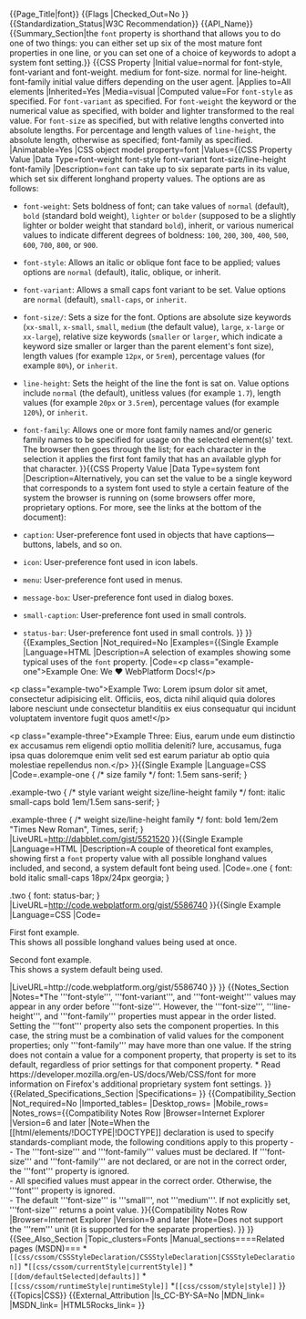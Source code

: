 {{Page_Title|font}}
{{Flags
|Checked_Out=No
}}
{{Standardization_Status|W3C Recommendation}}
{{API_Name}}
{{Summary_Section|the <code>font</code> property is shorthand that allows you to do one of two things: you can either set up six of the most mature font properties in one line, or you can set one of a choice of keywords to adopt a system font setting.}}
{{CSS Property
|Initial value=normal for font-style, font-variant and font-weight. medium for font-size. normal for line-height. font-family initial value differs depending on the user agent.
|Applies to=All elements
|Inherited=Yes
|Media=visual
|Computed value=For <code>font-style</code> as specified. For <code>font-variant</code> as specified. For <code>font-weight</code> the keyword or the numerical value as specified, with bolder and lighter transformed to the real value. For <code>font-size</code> as specified, but with relative lengths converted into absolute lengths. For percentage and length values of <code>line-height</code>, the absolute length, otherwise as specified; </code>font-family</code> as specified.
|Animatable=Yes
|CSS object model property=font
|Values={{CSS Property Value
|Data Type=font-weight font-style font-variant font-size/line-height font-family
|Description=<code>font</code> can take up to six separate parts in its value, which set six different longhand property values. The options are as follows:

* <code>font-weight</code>: Sets boldness of font; can take values of <code>normal</code> (default), <code>bold</code> (standard bold weight), <code>lighter</code> or <code>bolder</code> (supposed to be a slightly lighter or bolder weight that standard <code>bold</code>), inherit, or various numerical values to indicate different degrees of boldness: <code>100</code>, <code>200</code>, <code>300</code>, <code>400</code>, <code>500</code>, <code>600</code>, <code>700</code>, <code>800</code>, or <code>900</code>.
* <code>font-style</code>: Allows an italic or oblique font face to be applied; values options are <code>normal</code> (default), italic, oblique, or inherit.
* <code>font-variant</code>: Allows a small caps font variant to be set. Value options are <code>normal</code> (default), <code>small-caps</code>, or <code>inherit</code>.
* <code>font-size/</code>: Sets a size for the font. Options are absolute size keywords (<code>xx-small</code>, <code>x-small</code>, <code>small</code>, <code>medium</code> (the default value), <code>large</code>, <code>x-large</code> or <code>xx-large</code>), relative size keywords (<code>smaller</code> or <code>larger</code>, which indicate a keyword size smaller or larger than the parent element's font size), length values (for example <code>12px</code>, or <code>5rem</code>), percentage values (for example <code>80%</code>), or <code>inherit</code>.
* <code>line-height</code>: Sets the height of the line the font is sat on. Value options include <code>normal</code> (the default), unitless values (for example <code>1.7</code>), length values (for example <code>20px</code> or <code>3.5rem</code>), percentage values (for example <code>120%</code>), or <code>inherit</code>.
* <code>font-family</code>: Allows one or more font family names and/or generic family names to be specified for usage on the selected element(s)' text. The browser then goes through the list; for each character in the selection it applies the first font family that has an available glyph for that character.
}}{{CSS Property Value
|Data Type=system font
|Description=Alternatively, you can set the value to be a single keyword that corresponds to a system font used to style a certain feature of the system the browser is running on (some browsers offer more, proprietary options. For more, see the links at the bottom of the document): 

* <code>caption</code>: User-preference font used in objects that have captions—buttons, labels, and so on.
* <code>icon</code>: User-preference font used in icon labels.
* <code>menu</code>: User-preference font used in menus.
* <code>message-box</code>: User-preference font used in dialog boxes.
* <code>small-caption</code>: User-preference font used in small controls.
* <code>status-bar</code>: User-preference font used in small controls.
}}
}}
{{Examples_Section
|Not_required=No
|Examples={{Single Example
|Language=HTML
|Description=A selection of examples showing some typical uses of the <code>font</code> property.
|Code=&lt;p class="example-one"&gt;Example One: We &hearts; WebPlatform Docs!&lt;/p&gt;

&lt;p class="example-two"&gt;Example Two: Lorem ipsum dolor sit amet, consectetur adipisicing elit. Officiis, eos, dicta nihil aliquid quia dolores labore nesciunt unde consectetur blanditiis ex eius consequatur qui incidunt voluptatem inventore fugit quos amet!&lt;/p&gt;

&lt;p class="example-three"&gt;Example Three: Eius, earum unde eum distinctio ex accusamus rem eligendi optio mollitia deleniti? Iure, accusamus, fuga ipsa quas doloremque enim velit sed est earum pariatur ab optio quia molestiae repellendus non.&lt;/p&gt;
}}{{Single Example
|Language=CSS
|Code=.example-one {
  /*    size  family    */
  font: 1.5em sans-serif;
}

.example-two {
  /*    style  variant    weight size/line-height family    */
  font: italic small-caps bold   1em/1.5em        sans-serif; 
}

.example-three {
  /*    weight size/line-height family                         */
  font: bold   1em/2em          "Times New Roman", Times, serif;
}
|LiveURL=http://dabblet.com/gist/5521520
}}{{Single Example
|Language=HTML
|Description=A couple of theoretical font examples, showing first a <code>font</code> property value with all possible longhand values included, and second, a system default font being used.
|Code=.one {
  font: bold italic small-caps 18px/24px georgia;
}		

.two {
  font: status-bar;
}
|LiveURL=http://code.webplatform.org/gist/5586740
}}{{Single Example
|Language=CSS
|Code=<p class="one">First font example.<br>This shows all possible longhand values being used at once.</p>
<p class="two">Second font example.<br>This shows a system default being used.</p>
|LiveURL=http://code.webplatform.org/gist/5586740
}}
}}
{{Notes_Section
|Notes=*The '''font-style''', '''font-variant''', and '''font-weight''' values may appear in any order before '''font-size'''. However, the '''font-size''', '''line-height''', and '''font-family''' properties must appear in the order listed. Setting the '''font''' property also sets the component properties. In this case, the string must be a combination of valid values for the component properties; only '''font-family''' may have more than one value. 
If the string does not contain a value for a component property, that property is set to its default, regardless of prior settings for that component property.
* Read https://developer.mozilla.org/en-US/docs/Web/CSS/font for more information on Firefox's additional proprietary system font settings.
}}
{{Related_Specifications_Section
|Specifications=
}}
{{Compatibility_Section
|Not_required=No
|Imported_tables=
|Desktop_rows=
|Mobile_rows=
|Notes_rows={{Compatibility Notes Row
|Browser=Internet Explorer
|Version=6 and later
|Note=When the [[html/elements/!DOCTYPE|!DOCTYPE]] declaration is used to specify standards-compliant mode, the following conditions apply to this property -<br/>- The '''font-size''' and '''font-family''' values must be declared. If '''font-size''' and '''font-family''' are not declared, or are not in the correct order, the '''font''' property is ignored.<br/>- All specified values must appear in the correct order. Otherwise, the '''font''' property is ignored.<br/>- The default '''font-size''' is '''small''', not '''medium'''. If not explicitly set, '''font-size''' returns a point value.
}}{{Compatibility Notes Row
|Browser=Internet Explorer
|Version=9 and later
|Note=Does not support the '''rem''' unit (it is supported for the separate properties).
}}
}}
{{See_Also_Section
|Topic_clusters=Fonts
|Manual_sections====Related pages (MSDN)===
*<code>[[css/cssom/CSSStyleDeclaration/CSSStyleDeclaration|CSSStyleDeclaration]]</code>
*<code>[[css/cssom/currentStyle|currentStyle]]</code>
*<code>[[dom/defaultSelected|defaults]]</code>
*<code>[[css/cssom/runtimeStyle|runtimeStyle]]</code>
*<code>[[css/cssom/style|style]]</code>
}}
{{Topics|CSS}}
{{External_Attribution
|Is_CC-BY-SA=No
|MDN_link=
|MSDN_link=
|HTML5Rocks_link=
}}
